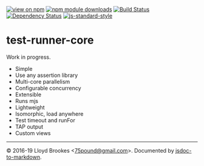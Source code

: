 [![view on npm](https://img.shields.io/npm/v/test-runner-core.svg)](https://www.npmjs.org/package/test-runner-core)
[![npm module downloads](https://img.shields.io/npm/dt/test-runner-core.svg)](https://www.npmjs.org/package/test-runner-core)
[![Build Status](https://travis-ci.org/test-runner-js/core.svg?branch=master)](https://travis-ci.org/test-runner-js/core)
[![Dependency Status](https://badgen.net/david/dep/test-runner-js/core)](https://david-dm.org/test-runner-js/core)
[![js-standard-style](https://img.shields.io/badge/code%20style-standard-brightgreen.svg)](https://github.com/feross/standard)

# test-runner-core

Work in progress.

* Simple
* Use any assertion library
* Multi-core parallelism
* Configurable concurrency
* Extensible
* Runs mjs
* Lightweight
* Isomorphic, load anywhere
* Test timeout and runFor
* TAP output
* Custom views

* * *

&copy; 2016-19 Lloyd Brookes \<75pound@gmail.com\>. Documented by [jsdoc-to-markdown](https://github.com/jsdoc2md/jsdoc-to-markdown).
